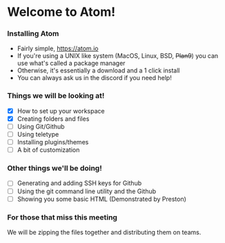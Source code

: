 # Welcome to Atom!

### Installing Atom

* Fairly simple, https://atom.io
* If you're using a UNIX like system (MacOS, Linux, BSD, ~~Plan9~~) you can use
  what's called a package manager
* Otherwise, it's essentially a download and a 1 click install
* You can always ask us in the discord if you need help!

### Things we will be looking at!

- [X] How to set up your workspace
- [X] Creating folders and files
- [ ] Using Git/Github
- [ ] Using teletype
- [ ] Installing plugins/themes
- [ ] A bit of customization

### Other things we'll be doing!

- [ ] Generating and adding SSH keys for Github
- [ ] Using the git command line utility and the Github
- [ ] Showing you some basic HTML (Demonstrated by Preston)

### For those that miss this meeting
We will be zipping the files together and distributing them on teams.
